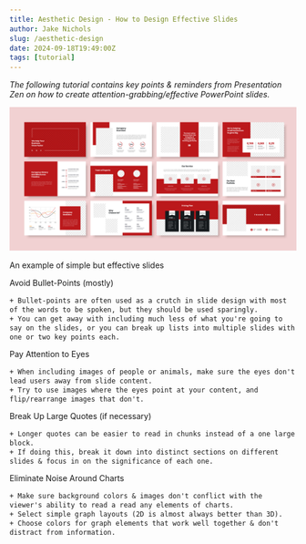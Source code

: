 ```yaml
---
title: Aesthetic Design - How to Design Effective Slides
author: Jake Nichols
slug: /aesthetic-design
date: 2024-09-18T19:49:00Z
tags: [tutorial]
---
```



*The following tutorial contains key points & reminders from Presentation Zen on how to create attention-grabbing/effective PowerPoint slides.*

![Alt text](/img/presentation_stock.jpeg "Example Presentations w/ Good Formatting")
<p style={{textAlign: "center"}}>An example of simple but effective slides</p>





Avoid Bullet-Points (mostly)

    + Bullet-points are often used as a crutch in slide design with most of the words to be spoken, but they should be used sparingly.
    + You can get away with including much less of what you're going to say on the slides, or you can break up lists into multiple slides with one or two key points each.


Pay Attention to Eyes

    + When including images of people or animals, make sure the eyes don't lead users away from slide content.
    + Try to use images where the eyes point at your content, and flip/rearrange images that don't.


Break Up Large Quotes (if necessary)

    + Longer quotes can be easier to read in chunks instead of a one large block.
    + If doing this, break it down into distinct sections on different slides & focus in on the significance of each one.


Eliminate Noise Around Charts

    + Make sure background colors & images don't conflict with the viewer's ability to read a read any elements of charts.
    + Select simple graph layouts (2D is almost always better than 3D).
    + Choose colors for graph elements that work well together & don't distract from information.

